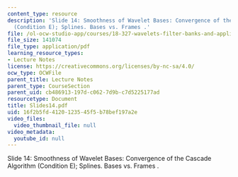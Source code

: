```yaml
---
content_type: resource
description: 'Slide 14: Smoothness of Wavelet Bases: Convergence of the Cascade Algorithm
  (Condition E); Splines. Bases vs. Frames .'
file: /ol-ocw-studio-app/courses/18-327-wavelets-filter-banks-and-applications-spring-2003/16f2b5fd4120123545f5b78bef197a2e_Slides14.pdf
file_size: 141074
file_type: application/pdf
learning_resource_types:
- Lecture Notes
license: https://creativecommons.org/licenses/by-nc-sa/4.0/
ocw_type: OCWFile
parent_title: Lecture Notes
parent_type: CourseSection
parent_uid: cb486913-197d-c062-7d9b-c7d5225177ad
resourcetype: Document
title: Slides14.pdf
uid: 16f2b5fd-4120-1235-45f5-b78bef197a2e
video_files:
  video_thumbnail_file: null
video_metadata:
  youtube_id: null
---
```

Slide 14: Smoothness of Wavelet Bases: Convergence of the Cascade Algorithm (Condition E); Splines. Bases vs. Frames .